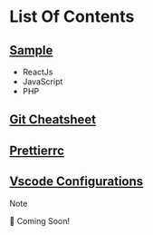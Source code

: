 # List Of Contents

## [Sample](https://github.com/myfruitmango/doc)
- ReactJs
- JavaScript
- PHP

## [Git Cheatsheet](https://github.com/myfruitmango/git-cheatsheet)

## [Prettierrc](https://github.com/myfruitmango/prettierrc)

## [Vscode Configurations](https://github.com/myfruitmango/VSCode-Configurations)
> [!NOTE]
> 🚧 Coming Soon!
